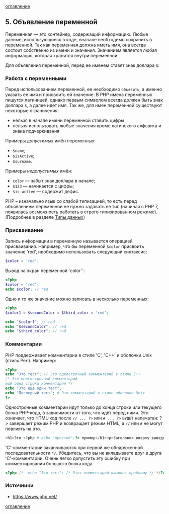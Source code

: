 [оглавление](../README.md)



## 5. Объявление переменной

Переменная — это контейнер, содержащий информацию.
Любые данные, использующиеся в коде, вначале необходимо сохранить в переменной. Так как переменная должна иметь имя, она всегда состоит собственно из имени и значения. Значением является любая информация, которая хранится внутри переменной.

Для объявления переменной, перед ее именем ставят знак доллара `$`:

### Работа с переменными

Перед использованием переменной, ее необходимо `объявить`, а именно указать ее имя и присвоить ей значение.
В PHP имена переменных пишутся латиницей, однако первым символом всегда должен быть знак доллара `$`, а далее идёт имя. Так же, для имен переменной существуют некоторые ограничения:

- нельзя в начале имени переменной ставить цифры
- нельзя использовать любые значения кроме латинского алфавита и знака подчеркивания

Примеры *допустимых* имён переменных:

- `$name`;
- `$isActive`;
- `$surname`.

Примеры *недопустимых* имён:

- `color` — забыт знак доллара в начале;
- `$123` — начинается с цифры;
- `$is-active` — содержит дефис.

PHP – изначально язык со слабой типизацией, то есть перед объявлением переменной не нужно задавать ее тип (начиная с PHP 7, появилась возможность работать в строго типизированном режиме). (Подробнее в разделе [Типы данных](6.md))

### Присваивание

Запись информации в переменную называется операцией присваивания. Например, что бы переменной `$color` присвоить значение 'red', необходимо использовать следующий синтаксис:

```php
$color = 'red';
```

Вывод на экран переменной `color``:

```php
<?php
$color = 'red';
echo $color; // red
```

Одно и то же значение можно записать в несколько переменных:

```php
<?php
$color1 = $secondColor = $third_color = 'red';

echo "$color1"; // red
echo "$secondColor"; // red
echo "$third_color"; // red
```

### Комментарии

PHP поддерживает комментарии в стиле 'C', 'C++' и оболочки Unix (стиль Perl). Например:

```php
<?php
echo "Это тест"; // Это однострочный комментарий в стиле C++  
/* Это многострочный комментарий
ещё одна строка комментария */  
echo "Это ещё один тест"; 
echo "Последний тест"; # Это комментарий в стиле оболочки Unix
?>
```

Однострочные комментарии идут только до конца строки или текущего блока PHP-кода, в зависимости от того, что идёт перед ними. Это означает, что HTML-код после `// ... ?>` или `# ... ?>` `БУДЕТ` напечатан: ?> завершает режим PHP и возвращает режим HTML, а `//` или `#` не могут повлиять на это.

```php
<h1>Это <?php # echo "простой";?> пример</h1><p>Заголовок вверху выведет 'Это пример'.</p>
```

'C'-комментарии заканчиваются при первой же обнаруженной последовательности `*/`. Убедитесь, что вы не вкладываете друг в друга 'C'-комментарии. Очень легко допустить эту ошибку при комментировании большого блока кода.

```php
<?php /*  echo "Это тест"; /* Этот комментарий вызовет проблему */ */?>
```



### Источники

- https://www.php.net/



[оглавление](../README.md)